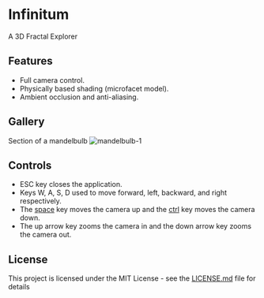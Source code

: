 # Infinitum
A 3D Fractal Explorer

## Features
- Full camera control.<br>
- Physically based shading (microfacet model).<br>
- Ambient occlusion and anti-aliasing.<br>

## Gallery
Section of a mandelbulb
![mandelbulb-1](https://user-images.githubusercontent.com/35866844/56600349-52897b00-65ad-11e9-890b-1c2aefa9a4b3.PNG)

## Controls
- ESC key closes the application.<br>
- Keys W, A, S, D used to move forward, left, backward, and right respectively.<br>
- The <u>space</u> key moves the camera up and the <u>ctrl</u> key moves the camera down.<br>
- The up arrow key zooms the camera in and the down arrow key zooms the camera out.<br>

## License
This project is licensed under the MIT License - see the [LICENSE.md](LICENSE.md) file for details
